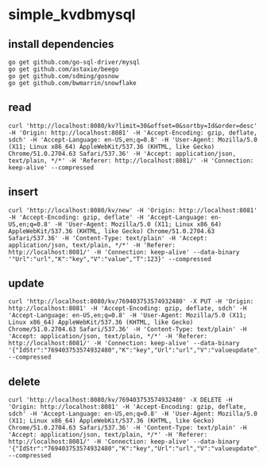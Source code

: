 # simple_kvdbmysql

## install dependencies
    go get github.com/go-sql-driver/mysql
    go get github.com/astaxie/beego
    go get github.com/sdming/gosnow
    go get github.com/bwmarrin/snowflake

## read 

    curl 'http://localhost:8080/kv?limit=30&offset=0&sortby=Id&order=desc' -H 'Origin: http://localhost:8081' -H 'Accept-Encoding: gzip, deflate, sdch' -H 'Accept-Language: en-US,en;q=0.8' -H 'User-Agent: Mozilla/5.0 (X11; Linux x86_64) AppleWebKit/537.36 (KHTML, like Gecko) Chrome/51.0.2704.63 Safari/537.36' -H 'Accept: application/json, text/plain, */*' -H 'Referer: http://localhost:8081/' -H 'Connection: keep-alive' --compressed

## insert 
    curl 'http://localhost:8080/kv/new' -H 'Origin: http://localhost:8081' -H 'Accept-Encoding: gzip, deflate' -H 'Accept-Language: en-US,en;q=0.8' -H 'User-Agent: Mozilla/5.0 (X11; Linux x86_64) AppleWebKit/537.36 (KHTML, like Gecko) Chrome/51.0.2704.63 Safari/537.36' -H 'Content-Type: text/plain' -H 'Accept: application/json, text/plain, */*' -H 'Referer: http://localhost:8081/' -H 'Connection: keep-alive' --data-binary '"Url":"url","K":"key","V":"value","T":123}' --compressed

## update
    curl 'http://localhost:8080/kv/769403753574932480' -X PUT -H 'Origin: http://localhost:8081' -H 'Accept-Encoding: gzip, deflate, sdch' -H 'Accept-Language: en-US,en;q=0.8' -H 'User-Agent: Mozilla/5.0 (X11; Linux x86_64) AppleWebKit/537.36 (KHTML, like Gecko) Chrome/51.0.2704.63 Safari/537.36' -H 'Content-Type: text/plain' -H 'Accept: application/json, text/plain, */*' -H 'Referer: http://localhost:8081/' -H 'Connection: keep-alive' --data-binary '{"IdStr":"769403753574932480","K":"key","Url":"url","V":"valueupdate","T":123}}' --compressed

## delete
    curl 'http://localhost:8080/kv/769403753574932480' -X DELETE -H 'Origin: http://localhost:8081' -H 'Accept-Encoding: gzip, deflate, sdch' -H 'Accept-Language: en-US,en;q=0.8' -H 'User-Agent: Mozilla/5.0 (X11; Linux x86_64) AppleWebKit/537.36 (KHTML, like Gecko) Chrome/51.0.2704.63 Safari/537.36' -H 'Content-Type: text/plain' -H 'Accept: application/json, text/plain, */*' -H 'Referer: http://localhost:8081/' -H 'Connection: keep-alive' --data-binary '{"IdStr":"769403753574932480","K":"key","Url":"url","V":"valueupdate","T":123}' --compressed